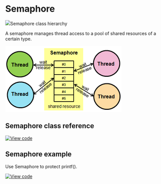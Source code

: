 # Semaphore

<span class="images">![](https://os.mbed.com/docs/mbed-os/development/mbed-os-api-doxy/classrtos_1_1_semaphore.png)<span>Semaphore class hierarchy</span></span>

A semaphore manages thread access to a pool of shared resources of a certain type.

<span class="images">![](../../images/Semaphore.png)</span>

## Semaphore class reference

[![View code](https://www.mbed.com/embed/?type=library)](https://os.mbed.com/docs/mbed-os/development/mbed-os-api-doxy/classrtos_1_1_semaphore.html)

## Semaphore example

Use Semaphore to protect printf().

[![View code](https://www.mbed.com/embed/?url=https://github.com/ARMmbed/mbed-os-snippet-Semaphore/tree/v6.10)](https://github.com/ARMmbed/mbed-os-snippet-Semaphore/blob/v6.10/main.cpp)
